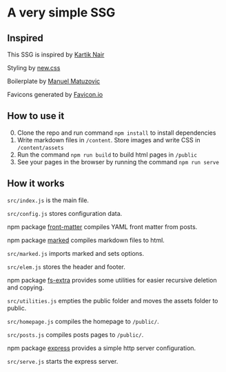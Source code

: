 # A very simple SSG

## Inspired

This SSG is inspired by [Kartik Nair](https://github.com/kartiknair/blog)

Styling by [new.css](https://github.com/xz/new.css)

Boilerplate by [Manuel Matuzovic](https://www.matuzo.at/blog/html-boilerplate/)

Favicons generated by [Favicon.io](https://favicon.io/emoji-favicons/)

## How to use it

0. Clone the repo and run command `npm install` to install dependencies
1. Write markdown files in `/content`. Store images and write CSS in `/content/assets`
2. Run the command `npm run build` to build html pages in `/public`
3. See your pages in the browser by running the command `npm run serve`

## How it works

`src/index.js` is the main file.

`src/config.js` stores configuration data.

npm package [front-matter](https://www.npmjs.com/package/front-matter) compiles YAML front matter from posts.

npm package [marked](https://www.npmjs.com/package/marked) compiles markdown files to html.

`src/marked.js` imports marked and sets options.

`src/elem.js` stores the header and footer.

npm package [fs-extra](https://www.npmjs.com/package/fs-extra) provides some utilities for easier recursive deletion and copying.

`src/utilities.js` empties the public folder and moves the assets folder to public.

`src/homepage.js` compiles the homepage to `/public/`.

`src/posts.js` compiles posts pages to `/public/`.

npm package [express](https://www.npmjs.com/package/express) provides a simple http server configuration.

`src/serve.js` starts the express server.